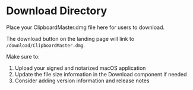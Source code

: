 # Download Directory

Place your ClipboardMaster.dmg file here for users to download.

The download button on the landing page will link to `/download/ClipboardMaster.dmg`.

Make sure to:
1. Upload your signed and notarized macOS application
2. Update the file size information in the Download component if needed
3. Consider adding version information and release notes
